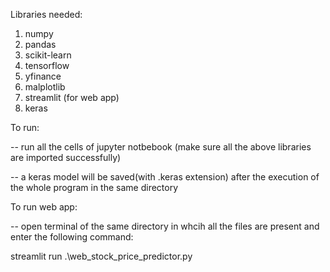 
Libraries needed:
1. numpy
2. pandas
3. scikit-learn
4. tensorflow
5. yfinance
6. malplotlib
7. streamlit (for web app)
8. keras

To run: 

-- run all the cells of jupyter notbebook (make sure all the above libraries are imported successfully)

-- a keras model will be saved(with .keras extension) after the execution of the whole program in the same directory





To run web app:

-- open terminal of the same directory in whcih all the files are present and enter the following command:

streamlit run .\web_stock_price_predictor.py


